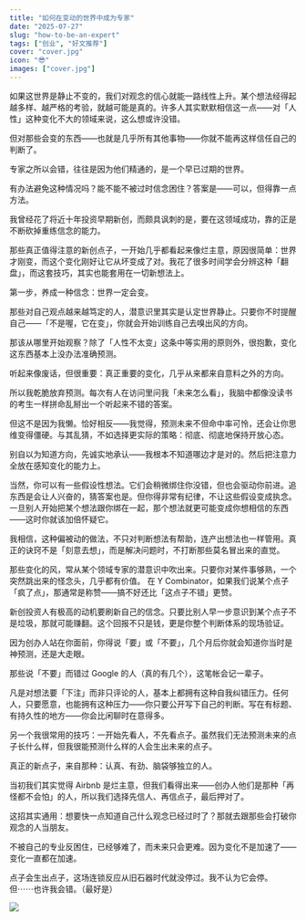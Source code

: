 ```yaml
---
title: "如何在变动的世界中成为专家"
date: "2025-07-27"
slug: "how-to-be-an-expert"
tags: ["创业", "好文推荐"]
cover: "cover.jpg"
icon: "😎"
images: ["cover.jpg"]
---
```

如果这世界是静止不变的，我们对观念的信心就能一路线性上升。某个想法经得起越多样、越严格的考验，就越可能是真的。许多人其实默默相信这一点——对「人性」这种变化不大的领域来说，这么想或许没错。



但对那些会变的东西——也就是几乎所有其他事物——你就不能再这样信任自己的判断了。



专家之所以会错，往往是因为他们精通的，是一个早已过期的世界。



有办法避免这种情况吗？能不能不被过时信念困住？答案是——可以，但得靠一点方法。



我曾经花了将近十年投资早期新创，而颇具讽刺的是，要在这领域成功，靠的正是不断砍掉重练信念的能力。



那些真正值得注意的新创点子，一开始几乎都看起来像烂主意，原因很简单：世界才刚变，而这个变化刚好让它从坏变成了对。我花了很多时间学会分辨这种「翻盘」，而这套技巧，其实也能套用在一切新想法上。



第一步，养成一种信念：世界一定会变。



那些对自己观点越来越笃定的人，潜意识里其实是认定世界静止。只要你不时提醒自己——「不是喔，它在变」，你就会开始训练自己去嗅出风的方向。



那该从哪里开始观察？除了「人性不太变」这条中等实用的原则外，很抱歉，变化这东西基本上没办法准确预测。



听起来像废话，但很重要：真正重要的变化，几乎从来都来自意料之外的方向。



所以我乾脆放弃预测。每次有人在访问里问我「未来怎么看」，我脑中都像没读书的考生一样拼命乱掰出一个听起来不错的答案。



但这不是因为我懒。恰好相反——我觉得，预测未来不但命中率可怜，还会让你思维变得僵硬。与其乱猜，不如选择更实际的策略：彻底、彻底地保持开放心态。



别自以为知道方向，先诚实地承认——我根本不知道哪边才是对的。然后把注意力全放在感知变化的能力上。



当然，你可以有一些假设性想法。它们会稍微绑住你没错，但也会驱动你前进。追东西是会让人兴奋的，猜答案也是。但你得非常有纪律，不让这些假设变成执念。
一旦别人开始把某个想法跟你绑在一起，那个想法就更可能变成你想相信的东西——这时你就该加倍怀疑它。



我相信，这种偏被动的做法，不只对判断想法有帮助，连产出想法也一样管用。真正的诀窍不是「刻意去想」，而是解决问题时，不打断那些莫名冒出来的直觉。



那些变化的风，常从某个领域专家的潜意识中吹出来。只要你对某件事够熟，一个突然跳出来的怪念头，几乎都有价值。
在 Y Combinator，如果我们说某个点子「疯了点」，那通常是称赞——搞不好还比「这点子不错」更赞。



新创投资人有极高的动机要刷新自己的信念。只要比别人早一步意识到某个点子不是垃圾，那就可能赚翻。这个回报不只是钱，更是你整个判断体系的现场验证。



因为创办人站在你面前，你得说「要」或「不要」，几个月后你就会知道你当时是神预测，还是大走眼。



那些说「不要」而错过 Google 的人（真的有几个），这笔帐会记一辈子。



凡是对想法要「下注」而非只评论的人，基本上都拥有这种自我纠错压力。任何人，只要愿意，也能拥有这种压力——你只要公开写下自己的判断。写在有标题、有持久性的地方——你会比闲聊时在意得多。



另一个我很常用的技巧：一开始先看人，不先看点子。虽然我们无法预测未来的点子长什么样，但我很能预测什么样的人会生出未来的点子。



真正的新点子，来自那种：认真、有劲、脑袋够独立的人。



当初我们其实觉得 Airbnb 是烂主意，但我们看得出来——创办人他们是那种「再怪都不会怕」的人，所以我们选择先信人、再信点子，最后押对了。



这招其实通用：想要快一点知道自己什么观念已经过时了？那就去跟那些会打破你观念的人当朋友。



不被自己的专业反困住，已经够难了，而未来只会更难。因为变化不是加速了——变化一直都在加速。



点子会生出点子，这场连锁反应从旧石器时代就没停过。我不认为它会停。
但⋯⋯也许我会错。（最好是）




![](https://prod-files-secure.s3.us-west-2.amazonaws.com/112d0858-5090-4d34-a606-b75eb8d65fd2/46476355-9cf3-4e99-9b7a-3531bc426380/1000202064.png?X-Amz-Algorithm=AWS4-HMAC-SHA256&X-Amz-Content-Sha256=UNSIGNED-PAYLOAD&X-Amz-Credential=ASIAZI2LB466SEVISIYO%2F20251020%2Fus-west-2%2Fs3%2Faws4_request&X-Amz-Date=20251020T141319Z&X-Amz-Expires=3600&X-Amz-Security-Token=IQoJb3JpZ2luX2VjEEUaCXVzLXdlc3QtMiJHMEUCIQC6sJOrBGIIb5nOMuGhHFRDxfviIZsCM5gq87k4x9gT8QIgKTqWcwoqJ1EvXwpozJ1B7kv9UZo%2Fnrk3B1x97DeKr0cqiAQI7v%2F%2F%2F%2F%2F%2F%2F%2F%2F%2FARAAGgw2Mzc0MjMxODM4MDUiDPMb4CbaSJSu5Gz1syrcA3ElHCmz6Iv%2B6NCIX1Efbli%2BtGd%2BMtq%2Bo9lmtLt4rbpYWCaTDPYNJWkUBgT7oIBV3BNBLF5cdQkc5BQOD%2BOhLqMNdK6qc%2BEQ8JYl8pBBRaAxAER6hoMhhwlG6wE%2B2uT8GFyR0QxPch3oyninZucONDvTej2Oh3v4cpKtUbBp3kM3OxGc8fThxRu8N2KJ1ekBMjaOWRT2COjbA4C%2BpKePBpzikhSGWd1yIixoG%2F856bRFO0voZO8YFV2GJVFTkicxTqAPtr9aF03%2Fkk7hLdWUr%2FsG6DoZjWQNnMTPZ28wt5gzor1KJvBbAwm79rrcWfmqpd%2FDDtKk4nTRLLJqLI5Jd1lZeYA3Ncu%2FmXvdTlfArmqeEx59mvS8PGhZ5YFw0vLqtAIJgtjX%2FKsTS0nHv7yJdYYb%2Bmbnjp2AG2RqRj%2FW6hvy6M2981QYr4vOM92aKQqPW3U6q8kPJyaly24Sh8B4cEPyJVzsGt7j2ph%2FUH3o86trz%2BT7uyUKeK%2FQQi5GaWO%2FgKVFNtAWJHircckeNGkEYf6a6uYNLhI4q%2BNMsx9S4EsWQ23hLpS33xUOs2XwMN8SBYqDAFP2M3zWaJGPNNIeJkRUG62lovhS9rApOrJvqlbcLBtGpvVO3HJvJ%2B20MOHY2McGOqUByggeHTOkPenmG%2BLOsEbvEQsMMW23WGm%2BYrh03UNA%2BMaVW7nLOH4Y96d0L351hys3XHMYv56lcsUYXxEWUPmWyyZNZy1jOZosBw88e4YDQmfxXAxnluOo2j24yHWANZlxu%2FIWmZLy3ltiqcFBxN1JUtflGjvDlXnmvUVjoz0i5k%2B6E8gnszl3I08bDSoLIdTuJvB0l5vvtJ6wuJ6wDJMIEw%2FhVkTN&X-Amz-Signature=b9ca4b4e7df920b5ad7fe196f531c82b8810f44df6ce3654d7b9da1223e0ee23&X-Amz-SignedHeaders=host&x-amz-checksum-mode=ENABLED&x-id=GetObject)

